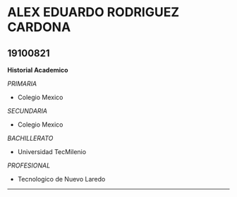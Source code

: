 # ALEX EDUARDO RODRIGUEZ CARDONA

## 19100821



**Historial Academico**

   *PRIMARIA*
 
 * Colegio Mexico

*SECUNDARIA*

* Colegio Mexico 

*BACHILLERATO*

* Universidad TecMilenio

*PROFESIONAL*

* Tecnologico de Nuevo Laredo

-----------------------------------------